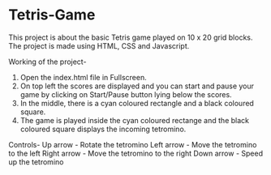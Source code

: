 # Tetris-Game
This project is about the basic Tetris game played on 10 x 20 grid blocks. The project is made using HTML, CSS and Javascript.


Working of the project-
1) Open the index.html file in Fullscreen.
2) On top left the scores are displayed and you can start and pause your game by clicking on Start/Pause button lying below the scores.
3) In the middle, there is a cyan coloured rectangle and a black coloured square.
4) The game is played inside the cyan coloured rectange and the black coloured square displays the incoming tetromino.


Controls-
Up arrow - Rotate the tetromino
Left arrow - Move the tetromino to the left
Right arrow - Move the tetromino to the right
Down arrow - Speed up the tetromino
